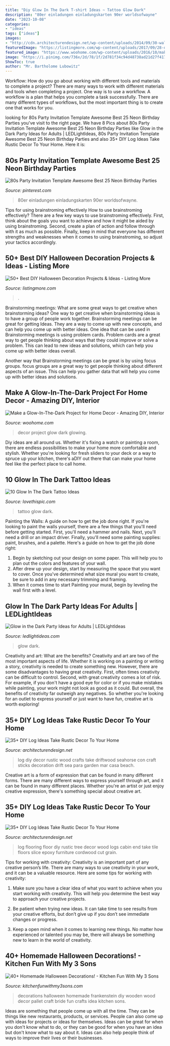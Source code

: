 ```yaml
---
title: "Diy Glow In The Dark T-shirt Ideas ~ Tattoo Glow Dark"
description: "80er einladungen einladungskarten 90er worldsofwayne"
date: "2023-10-08"
categories:
- "ideas"
tags: ["ideas"]
images:
- "http://cdn.architecturendesign.net/wp-content/uploads/2014/09/30-wall-art-log.jpg"
featuredImage: "https://listingmore.com/wp-content/uploads/2017/09/28-diy-halloween-decoration-ideas.jpg"
featured_image: "https://www.woohome.com/wp-content/uploads/2016/10/make-a-glowing-home-decor-project-6.jpg"
image: "https://i.pinimg.com/736x/2d/78/1f/2d781f34c94d48738ad21d27f4176d5c.jpg"
ShowToc: true
author: "Mr. Bartholome Lubowitz"
---
```



Workflow: How do you go about working with different tools and materials to complete a project?
There are many ways to work with different materials and tools when completing a project. One way is to use a workflow. A workflow is a plan that helps you complete a task successfully. There are many different types of workflows, but the most important thing is to create one that works for you.

	

		
looking for 80s Party Invitation Template Awesome Best 25 Neon Birthday Parties you've visit to the right page. We have 8 Pics about 80s Party Invitation Template Awesome Best 25 Neon Birthday Parties like Glow in the Dark Party Ideas for Adults | LEDLightIdeas, 80s Party Invitation Template Awesome Best 25 Neon Birthday Parties and also 35+ DIY Log Ideas Take Rustic Decor To Your Home. Here it is:
		
    
## 80s Party Invitation Template Awesome Best 25 Neon Birthday Parties

<img loading=lazy src="https://i.pinimg.com/736x/2d/78/1f/2d781f34c94d48738ad21d27f4176d5c.jpg" onerror="this.onerror=null;this.src='https://tse1.mm.bing.net/th?id=OIP.2scOX2RyPFLditBri3RpfQHaLH&amp;pid=15.1';" alt="80s Party Invitation Template Awesome Best 25 Neon Birthday Parties">

_Source: pinterest.com_

>80er einladungen einladungskarten 90er worldsofwayne. 

	

Tips for using brainstroming effectively
How to use brainstroming effectively?
There are a few key ways to use brainstroming effectively. First, think about the goals you want to achieve and how it might be aided by using brainstroming. Second, create a plan of action and follow through with it as much as possible. Finally, keep in mind that everyone has different strengths and weaknesses when it comes to using brainstroming, so adjust your tactics accordingly.

    
## 50+ Best DIY Halloween Decoration Projects &amp; Ideas - Listing More

<img loading=lazy src="https://listingmore.com/wp-content/uploads/2017/09/28-diy-halloween-decoration-ideas.jpg" onerror="this.onerror=null;this.src='https://tse2.mm.bing.net/th?id=OIP.Y-gY6CfmvQJshtBRA3CXNAHaLH&amp;pid=15.1';" alt="50+ Best DIY Halloween Decoration Projects &amp; Ideas - Listing More">

_Source: listingmore.com_

>. 

	

Brainstorming meetings: What are some great ways to get creative when brainstorming ideas?
One way to get creative when brainstorming ideas is to have a group of people work together. Brainstorming meetings can be great for getting Ideas. They are a way to come up with new concepts, and can help you come up with better ideas. 
One idea that can be used in Brainstorming meetings is using problem cards. Problem cards are a great way to get people thinking about ways that they could improve or solve a problem. This can lead to new ideas and solutions, which can help you come up with better ideas overall. 

Another way that Brainstorming meetings can be great is by using focus groups. focus groups are a great way to get people thinking about different aspects of an issue. This can help you gather data that will help you come up with better ideas and solutions.

    
## Make A Glow-In-The-Dark Project For Home Decor - Amazing DIY, Interior

<img loading=lazy src="https://www.woohome.com/wp-content/uploads/2016/10/make-a-glowing-home-decor-project-6.jpg" onerror="this.onerror=null;this.src='https://tse3.mm.bing.net/th?id=OIP.5HWhvMi2dc3W7nF5QPApUAHaRt&amp;pid=15.1';" alt="Make a Glow-In-The-Dark Project for Home Decor - Amazing DIY, Interior">

_Source: woohome.com_

>decor project glow dark glowing. 

	

Diy ideas are all around us. Whether it's fixing a watch or painting a room, there are endless possibilities to make your home more comfortable and stylish. Whether you're looking for fresh sliders to your deck or a way to spruce up your kitchen, there's aDIY out there that can make your home feel like the perfect place to call home.

    
## 10 Glow In The Dark Tattoo Ideas

<img loading=lazy src="http://www.lovethispic.com/uploaded_images/blogs/36-1423852932-2-4.jpg" onerror="this.onerror=null;this.src='https://tse3.mm.bing.net/th?id=OIP.2j5bZWeYio4azWkDMZFg7AHaNL&amp;pid=15.1';" alt="10 Glow In The Dark Tattoo Ideas">

_Source: lovethispic.com_

>tattoo glow dark. 

	

Painting the Walls: A guide on how to get the job done right.
If you're looking to paint the walls yourself, there are a few things that you'll need before getting started. First, you'll need a hammer and nails. Next, you'll need a drill or an impact driver. Finally, you'll need some painting supplies: paint, brushes, and a palette. Here's a guide on how to get the job done right: 
1) Begin by sketching out your design on some paper. This will help you to plan out the colors and features of your wall. 
2) After drew up your design, start by measuring the space that you want to cover. Once you've determined what size mural you want to create, be sure to add in any necessary trimming and framing. 
3) When it comes time to start Painting your mural, begin by leveling the wall first with a level.

    
## Glow In The Dark Party Ideas For Adults | LEDLightIdeas

<img loading=lazy src="https://ledlightideas.com/wp-content/uploads/2020/09/ledlightideas-glow-in-the-dark-party-ideas-02-scaled.jpg" onerror="this.onerror=null;this.src='https://tse2.mm.bing.net/th?id=OIP.IRVtgYC_W4VYEmhbeHWqZQHaFj&amp;pid=15.1';" alt="Glow in the Dark Party Ideas for Adults | LEDLightIdeas">

_Source: ledlightideas.com_

>glow dark. 

	

Creativity and art: What are the benefits?
Creativity and art are two of the most important aspects of life. Whether it is working on a painting or writing a story, creativity is needed to create something new. However, there are some disadvantages to having great creativity. First, often times creativity can be difficult to control. Second, with great creativity comes a lot of risk. For example, if you don't have a good eye for color or if you make mistakes while painting, your work might not look as good as it could. But overall, the benefits of creativity far outweigh any negatives. So whether you're looking for an outlet to express yourself or just want to have fun, creative art is worth exploring!

    
## 35+ DIY Log Ideas Take Rustic Decor To Your Home

<img loading=lazy src="http://cdn.architecturendesign.net/wp-content/uploads/2014/09/30-wall-art-log.jpg" onerror="this.onerror=null;this.src='https://tse2.mm.bing.net/th?id=OIP.kLwRlSD35KdI_21HtAJRHwHaIp&amp;pid=15.1';" alt="35+ DIY Log Ideas Take Rustic Decor To Your Home">

_Source: architecturendesign.net_

>log diy decor rustic wood crafts take driftwood seahorse con craft sticks decoration drift sea para garden mar casa beach. 

	

Creative art is a form of expression that can be found in many different forms. There are many different ways to express yourself through art, and it can be found in many different places. Whether you're an artist or just enjoy creative expression, there's something special about creative art.

    
## 35+ DIY Log Ideas Take Rustic Decor To Your Home

<img loading=lazy src="http://cdn.architecturendesign.net/wp-content/uploads/2014/09/31-floor-log1.jpg" onerror="this.onerror=null;this.src='https://tse3.mm.bing.net/th?id=OIP.hVDtXUJvbm6_nT_ubbFAewHaFA&amp;pid=15.1';" alt="35+ DIY Log Ideas Take Rustic Decor To Your Home">

_Source: architecturendesign.net_

>log flooring floor diy rustic tree decor wood logs cabin end take tile floors slice epoxy furniture cordwood cut grain. 

	

Tips for working with creativity:
Creativity is an important part of any creative person’s life. There are many ways to use creativity in your work, and it can be a valuable resource. Here are some tips for working with creativity:
1. Make sure you have a clear idea of what you want to achieve when you start working with creativity. This will help you determine the best way to approach your creative projects.

2. Be patient when trying new ideas. It can take time to see results from your creative efforts, but don’t give up if you don’t see immediate changes or progress.

3. Keep a open mind when it comes to learning new things. No matter how experienced or talented you may be, there will always be something new to learn in the world of creativity.


    
## 40+ Homemade Halloween Decorations! - Kitchen Fun With My 3 Sons

<img loading=lazy src="https://kitchenfunwithmy3sons.com/wp-content/uploads/2016/09/the-best-diy-homemade-halloween-decorations-crafts-10.jpg" onerror="this.onerror=null;this.src='https://tse1.mm.bing.net/th?id=OIP.57fETaV-swOy4vzyAp7ZfAAAAA&amp;pid=15.1';" alt="40+ Homemade Halloween Decorations! - Kitchen Fun With My 3 Sons">

_Source: kitchenfunwithmy3sons.com_

>decorations halloween homemade frankenstein diy wooden wood decor pallet craft bride fun crafts idea kitchen sons. 

	

Ideas are something that people come up with all the time. They can be things like new restaurants, products, or services. People can also come up with ideas for projects or ideas for themselves. Ideas can be great for when you don't know what to do, or they can be good for when you have an idea but don't know what to say about it. Ideas can also help people think of ways to improve their lives or their businesses.

